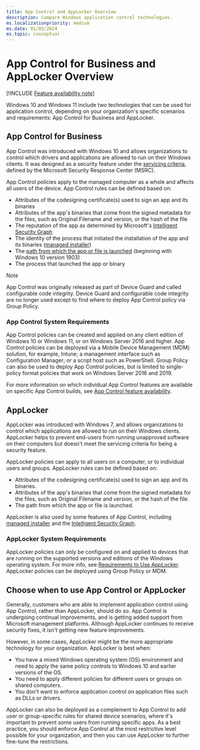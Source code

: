 ```yaml
---
title: App Control and AppLocker Overview
description: Compare Windows application control technologies.
ms.localizationpriority: medium
ms.date: 01/03/2024
ms.topic: conceptual
---
```


# App Control for Business and AppLocker Overview

[!INCLUDE [Feature availability note](includes/feature-availability-note.md)]

Windows 10 and Windows 11 include two technologies that can be used for application control, depending on your organization's specific scenarios and requirements: App Control for Business and AppLocker.

## App Control for Business

App Control was introduced with Windows 10 and allows organizations to control which drivers and applications are allowed to run on their Windows clients. It was designed as a security feature under the [servicing criteria](https://www.microsoft.com/msrc/windows-security-servicing-criteria), defined by the Microsoft Security Response Center (MSRC).

App Control policies apply to the managed computer as a whole and affects all users of the device. App Control rules can be defined based on:

- Attributes of the codesigning certificate(s) used to sign an app and its binaries
- Attributes of the app's binaries that come from the signed metadata for the files, such as Original Filename and version, or the hash of the file
- The reputation of the app as determined by Microsoft's [Intelligent Security Graph](design/use-appcontrol-with-intelligent-security-graph.md)
- The identity of the process that initiated the installation of the app and its binaries ([managed installer](design/configure-authorized-apps-deployed-with-a-managed-installer.md))
- The [path from which the app or file is launched](design/select-types-of-rules-to-create.md#more-information-about-filepath-rules) (beginning with Windows 10 version 1903)
- The process that launched the app or binary

> [!NOTE]
> App Control was originally released as part of Device Guard and called configurable code integrity. Device Guard and configurable code integrity are no longer used except to find where to deploy App Control policy via Group Policy.

### App Control System Requirements

App Control policies can be created and applied on any client edition of Windows 10 or Windows 11, or on Windows Server 2016 and higher. App Control policies can be deployed via a Mobile Device Management (MDM) solution, for example, Intune; a management interface such as Configuration Manager; or a script host such as PowerShell. Group Policy can also be used to deploy App Control policies, but is limited to single-policy format policies that work on Windows Server 2016 and 2019.

For more information on which individual App Control features are available on specific App Control builds, see [App Control feature availability](feature-availability.md).

## AppLocker

AppLocker was introduced with Windows 7, and allows organizations to control which applications are allowed to run on their Windows clients. AppLocker helps to prevent end-users from running unapproved software on their computers but doesn't meet the servicing criteria for being a security feature.

AppLocker policies can apply to all users on a computer, or to individual users and groups. AppLocker rules can be defined based on:

- Attributes of the codesigning certificate(s) used to sign an app and its binaries.
- Attributes of the app's binaries that come from the signed metadata for the files, such as Original Filename and version, or the hash of the file.
- The path from which the app or file is launched.

AppLocker is also used by some features of App Control, including [managed installer](design/configure-authorized-apps-deployed-with-a-managed-installer.md) and the [Intelligent Security Graph](design/use-appcontrol-with-intelligent-security-graph.md).

### AppLocker System Requirements

AppLocker policies can only be configured on and applied to devices that are running on the supported versions and editions of the Windows operating system. For more info, see [Requirements to Use AppLocker](applocker/requirements-to-use-applocker.md).
AppLocker policies can be deployed using Group Policy or MDM.

## Choose when to use App Control or AppLocker

Generally, customers who are able to implement application control using App Control, rather than AppLocker, should do so. App Control is undergoing continual improvements, and is getting added support from Microsoft management platforms. Although AppLocker continues to receive security fixes, it isn't getting new feature improvements.

However, in some cases, AppLocker might be the more appropriate technology for your organization. AppLocker is best when:

- You have a mixed Windows operating system (OS) environment and need to apply the same policy controls to Windows 10 and earlier versions of the OS.
- You need to apply different policies for different users or groups on shared computers.
- You don't want to enforce application control on application files such as DLLs or drivers.

AppLocker can also be deployed as a complement to App Control to add user or group-specific rules for shared device scenarios, where it's important to prevent some users from running specific apps. As a best practice, you should enforce App Control at the most restrictive level possible for your organization, and then you can use AppLocker to further fine-tune the restrictions.
